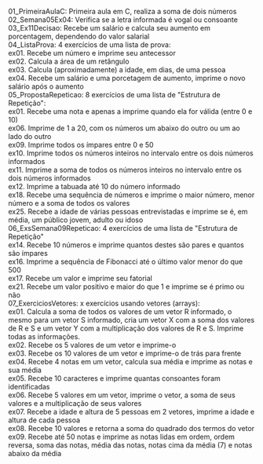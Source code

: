 01_PrimeiraAulaC: Primeira aula em C, realiza a soma de dois números  
02_Semana05Ex04: Verifica se a letra informada é vogal ou consoante  
03_Ex11Decisao: Recebe um salário e calcula seu aumento em porcentagem, dependendo do valor salarial  
04_ListaProva: 4 exercícios de uma lista de prova:  
  ex01. Recebe um número e imprime seu antecessor  
  ex02. Calcula a área de um retângulo  
  ex03. Calcula (aproximadamente) a idade, em dias, de uma pessoa  
  ex04. Recebe um salário e uma porcetagem de aumento, imprime o novo salário após o aumento  
05_PropostaRepeticao: 8 exercícios de uma lista de "Estrutura de Repetição":  
  ex01. Recebe uma nota e apenas a imprime quando ela for válida (entre 0 e 10)  
  ex06. Imprime de 1 a 20, com os números um abaixo do outro ou um ao lado do outro  
  ex09. Imprime todos os ímpares entre 0 e 50  
  ex10. Imprime todos os números inteiros no intervalo entre os dois números informados  
  ex11. Imprime a soma de todos os números inteiros no intervalo entre os dois números informados  
  ex12. Imprime a tabuada até 10 do número informado  
  ex18. Recebe uma sequência de números e imprime o maior número, menor número e a soma de todos os valores  
  ex25. Recebe a idade de várias pessoas entrevistadas e imprime se é, em média, um público jovem, adulto ou idoso  
06_ExsSemana09Repeticao: 4 exercícios de uma lista de "Estrutura de Repetição"  
  ex14. Recebe 10 números e imprime quantos destes são pares e quantos são ímpares  
  ex16. Imprime a sequência de Fibonacci até o último valor menor do que 500  
  ex17. Recebe um valor e imprime seu fatorial  
  ex21. Recebe um valor positivo e maior do que 1 e imprime se é primo ou não  
07_ExerciciosVetores: x exercícios usando vetores (arrays):  
  ex01. Calcula a soma de todos os valores de um vetor R informado, o mesmo para um vetor S informado, cria um vetor X com a soma dos valores de R e S e um vetor Y com a multiplicação dos valores de R e S. Imprime todas as informações.  
  ex02. Recebe os 5 valores de um vetor e imprime-o  
  ex03. Recebe os 10 valores de um vetor e imprime-o de trás para frente  
  ex04. Recebe 4 notas em um vetor, calcula sua média e imprime as notas e sua média  
  ex05. Recebe 10 caracteres e imprime quantas consoantes foram identificadas  
  ex06. Recebe 5 valores em um vetor, imprime o vetor, a soma de seus valores e a multiplicação de seus valores  
  ex07. Recebe a idade e altura de 5 pessoas em 2 vetores, imprime a idade e altura de cada pessoa  
  ex08. Recebe 10 valores e retorna a soma do quadrado dos termos do vetor  
  ex09. Recebe até 50 notas e imprime as notas lidas em ordem, ordem reversa, soma das notas, média das notas, notas cima da média (7) e notas abaixo da média  
